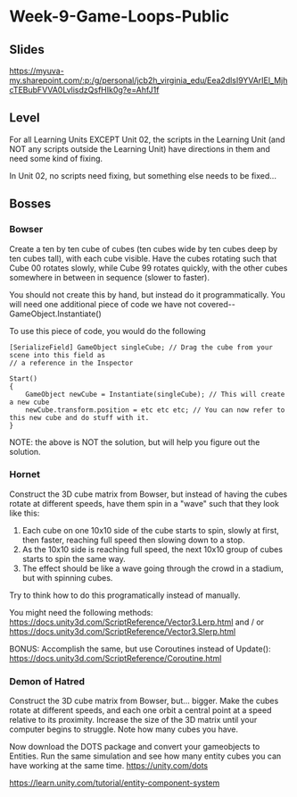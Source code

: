 # Week-9-Game-Loops-Public

## Slides

https://myuva-my.sharepoint.com/:p:/g/personal/jcb2h_virginia_edu/Eea2dlsI9YVArIEl_MjhcTEBubFVVA0LvlisdzQsfHIk0g?e=AhfJ1f

## Level

For all Learning Units EXCEPT Unit 02, the scripts in the Learning Unit (and NOT any scripts outside the Learning Unit) have directions in them and need some kind of fixing. 

In Unit 02, no scripts need fixing, but something else needs to be fixed...

## Bosses

### Bowser

Create a ten by ten cube of cubes (ten cubes wide by ten cubes deep by ten cubes tall), with each cube visible. Have the cubes rotating such that Cube 00 rotates slowly, while Cube 99 rotates quickly, with the other cubes somewhere in between in sequence (slower to faster).

You should not create this by hand, but instead do it programmatically. You will need one additional piece of code we have not covered-- GameObject.Instantiate()

To use this piece of code, you would do the following
```
[SerializeField] GameObject singleCube; // Drag the cube from your scene into this field as 
// a reference in the Inspector

Start()
{
    GameObject newCube = Instantiate(singleCube); // This will create a new cube
    newCube.transform.position = etc etc etc; // You can now refer to this new cube and do stuff with it. 
}
```

NOTE: the above is NOT the solution, but will help you figure out the solution. 

### Hornet

Construct the 3D cube matrix from Bowser, but instead of having the cubes rotate at different speeds, have them spin in a "wave" such that they look like this:

1. Each cube on one 10x10 side of the cube starts to spin, slowly at first, then faster, reaching full speed then slowing down to a stop. 
2. As the 10x10 side is reaching full speed, the next 10x10 group of cubes starts to spin the same way. 
3. The effect should be like a wave going through the crowd in a stadium, but with spinning cubes. 

Try to think how to do this programatically instead of manually. 

You might need the following methods: https://docs.unity3d.com/ScriptReference/Vector3.Lerp.html and / or https://docs.unity3d.com/ScriptReference/Vector3.Slerp.html

BONUS: Accomplish the same, but use Coroutines instead of Update(): https://docs.unity3d.com/ScriptReference/Coroutine.html

### Demon of Hatred

Construct the 3D cube matrix from Bowser, but... bigger. Make the cubes rotate at different speeds, and each one orbit a central point at a speed relative to its proximity. Increase the size of the 3D matrix until your computer begins to struggle. Note how many cubes you have. 

Now download the DOTS package and convert your gameobjects to Entities. Run the same simulation and see how many entity cubes you can have working at the same time. https://unity.com/dots 

https://learn.unity.com/tutorial/entity-component-system
